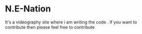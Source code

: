 # N.E-Nation
It's a videography site where i am writing the code . If you want to contribute then please feel free to contribute
